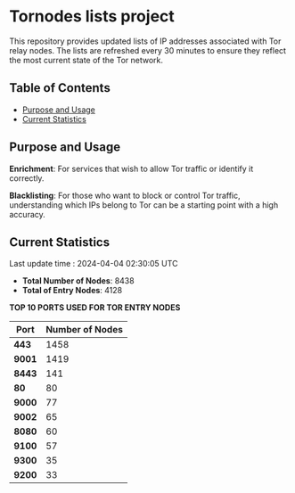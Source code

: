 # Tornodes lists project

This repository provides updated lists of IP addresses associated with Tor relay nodes. The lists are refreshed every 30 minutes to ensure they reflect the most current state of the Tor network.

## Table of Contents

- [Purpose and Usage](#purpose-and-usage)
- [Current Statistics](#current-statistics)


## Purpose and Usage

**Enrichment**: For services that wish to allow Tor traffic or identify it correctly.

**Blacklisting**: For those who want to block or control Tor traffic, understanding which IPs belong to Tor can be a starting point with a high accuracy.

## Current Statistics

Last update time : 2024-04-04 02:30:05 UTC

- **Total Number of Nodes**: 8438
- **Total of Entry Nodes**: 4128

**TOP 10 PORTS USED FOR TOR ENTRY NODES**

| **Port** | **Number of Nodes** |
|------|-----------------|
| **443**   | 1458  |
| **9001**   | 1419  |
| **8443**   | 141  |
| **80**   | 80  |
| **9000**   | 77  |
| **9002**   | 65  |
| **8080**   | 60  |
| **9100**   | 57  |
| **9300**   | 35  |
| **9200**   | 33  |


